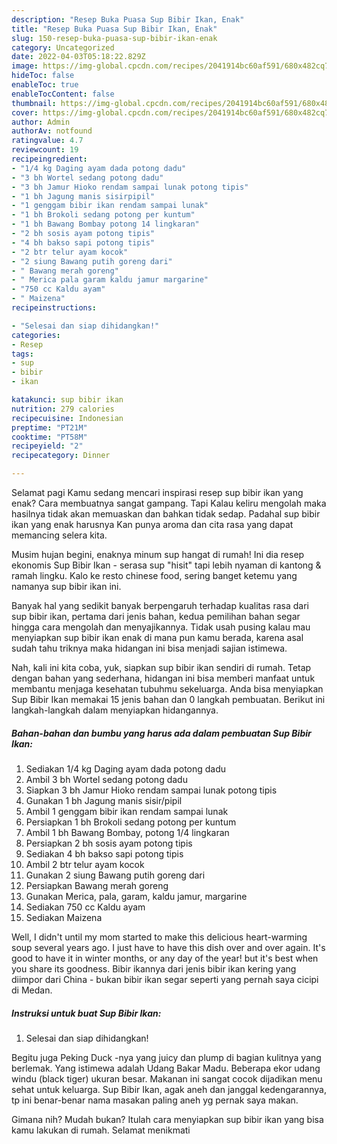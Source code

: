 ```yaml
---
description: "Resep Buka Puasa Sup Bibir Ikan, Enak"
title: "Resep Buka Puasa Sup Bibir Ikan, Enak"
slug: 150-resep-buka-puasa-sup-bibir-ikan-enak
category: Uncategorized
date: 2022-04-03T05:18:22.829Z
image: https://img-global.cpcdn.com/recipes/2041914bc60af591/680x482cq70/sup-bibir-ikan-foto-resep-utama.jpg
hideToc: false
enableToc: true
enableTocContent: false
thumbnail: https://img-global.cpcdn.com/recipes/2041914bc60af591/680x482cq70/sup-bibir-ikan-foto-resep-utama.jpg
cover: https://img-global.cpcdn.com/recipes/2041914bc60af591/680x482cq70/sup-bibir-ikan-foto-resep-utama.jpg
author: Admin
authorAv: notfound
ratingvalue: 4.7
reviewcount: 19
recipeingredient:
- "1/4 kg Daging ayam dada potong dadu"
- "3 bh Wortel sedang potong dadu"
- "3 bh Jamur Hioko rendam sampai lunak potong tipis"
- "1 bh Jagung manis sisirpipil"
- "1 genggam bibir ikan rendam sampai lunak"
- "1 bh Brokoli sedang potong per kuntum"
- "1 bh Bawang Bombay potong 14 lingkaran"
- "2 bh sosis ayam potong tipis"
- "4 bh bakso sapi potong tipis"
- "2 btr telur ayam kocok"
- "2 siung Bawang putih goreng dari"
- " Bawang merah goreng"
- " Merica pala garam kaldu jamur margarine"
- "750 cc Kaldu ayam"
- " Maizena"
recipeinstructions:

- "Selesai dan siap dihidangkan!"
categories:
- Resep
tags:
- sup
- bibir
- ikan

katakunci: sup bibir ikan 
nutrition: 279 calories
recipecuisine: Indonesian
preptime: "PT21M"
cooktime: "PT58M"
recipeyield: "2"
recipecategory: Dinner

---
```



Selamat pagi Kamu sedang mencari inspirasi resep sup bibir ikan yang enak? Cara membuatnya sangat gampang. Tapi Kalau keliru mengolah maka hasilnya tidak akan memuaskan dan bahkan tidak sedap. Padahal sup bibir ikan yang enak harusnya Kan punya aroma dan cita rasa yang dapat memancing selera kita.


Musim hujan begini, enaknya minum sup hangat di rumah! Ini dia resep ekonomis Sup Bibir Ikan - serasa sup &#34;hisit&#34; tapi lebih nyaman di kantong &amp; ramah lingku. Kalo ke resto chinese food, sering banget ketemu yang namanya sup bibir ikan ini.

Banyak hal yang sedikit banyak berpengaruh terhadap kualitas rasa dari sup bibir ikan, pertama dari jenis bahan, kedua pemilihan bahan segar hingga cara mengolah dan menyajikannya. Tidak usah pusing kalau mau menyiapkan sup bibir ikan enak di mana pun kamu berada, karena asal sudah tahu triknya maka hidangan ini bisa menjadi sajian istimewa.


Nah, kali ini kita coba, yuk, siapkan sup bibir ikan sendiri di rumah. Tetap dengan bahan yang sederhana, hidangan ini bisa memberi manfaat untuk membantu menjaga kesehatan tubuhmu sekeluarga. Anda bisa menyiapkan Sup Bibir Ikan memakai 15 jenis bahan dan 0 langkah pembuatan. Berikut ini langkah-langkah dalam menyiapkan hidangannya.

<!--inarticleads1-->

##### Bahan-bahan dan bumbu yang harus ada dalam pembuatan Sup Bibir Ikan:

1. Sediakan 1/4 kg Daging ayam dada potong dadu
1. Ambil 3 bh Wortel sedang potong dadu
1. Siapkan 3 bh Jamur Hioko rendam sampai lunak potong tipis
1. Gunakan 1 bh Jagung manis sisir/pipil
1. Ambil 1 genggam bibir ikan rendam sampai lunak
1. Persiapkan 1 bh Brokoli sedang potong per kuntum
1. Ambil 1 bh Bawang Bombay, potong 1/4 lingkaran
1. Persiapkan 2 bh sosis ayam potong tipis
1. Sediakan 4 bh bakso sapi potong tipis
1. Ambil 2 btr telur ayam kocok
1. Gunakan 2 siung Bawang putih goreng dari
1. Persiapkan  Bawang merah goreng
1. Gunakan  Merica, pala, garam, kaldu jamur, margarine
1. Sediakan 750 cc Kaldu ayam
1. Sediakan  Maizena


Well, I didn&#39;t until my mom started to make this delicious heart-warming soup several years ago. I just have to have this dish over and over again. It&#39;s good to have it in winter months, or any day of the year! but it&#39;s best when you share its goodness. Bibir ikannya dari jenis bibir ikan kering yang diimpor dari China - bukan bibir ikan segar seperti yang pernah saya cicipi di Medan. 

<!--inarticleads2-->

##### Instruksi untuk buat Sup Bibir Ikan:


1. Selesai dan siap dihidangkan!

Begitu juga Peking Duck -nya yang juicy dan plump di bagian kulitnya yang berlemak. Yang istimewa adalah Udang Bakar Madu. Beberapa ekor udang windu (black tiger) ukuran besar. Makanan ini sangat cocok dijadikan menu sehat untuk keluarga. Sup Bibir Ikan, agak aneh dan janggal kedengarannya, tp ini benar-benar nama masakan paling aneh yg pernak saya makan. 

Gimana nih? Mudah bukan? Itulah cara menyiapkan sup bibir ikan yang bisa kamu lakukan di rumah. Selamat menikmati
